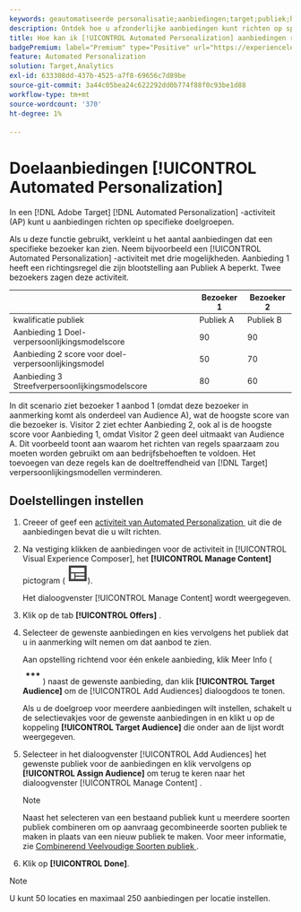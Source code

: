 ```yaml
---
keywords: geautomatiseerde personalisatie;aanbiedingen;target;publiek;het richten van regels;het richten van gericht
description: Ontdek hoe u afzonderlijke aanbiedingen kunt richten op specifieke doelgroepen met behulp van [!UICONTROL Automated Personalization] (AP)-activiteiten.
title: Hoe kan ik [!UICONTROL Automated Personalization] aanbiedingen richten?
badgePremium: label="Premium" type="Positive" url="https://experienceleague.adobe.com/docs/target/using/introduction/intro.html?lang=nl-NL#premium newtab=true" tooltip="Kijk wat er in Target Premium is opgenomen."
feature: Automated Personalization
solution: Target,Analytics
exl-id: 633308dd-437b-4525-a7f8-69656c7d89be
source-git-commit: 3a44c05bea24c622292dd0b774f88f0c93be1d88
workflow-type: tm+mt
source-wordcount: '370'
ht-degree: 1%

---
```


# Doelaanbiedingen [!UICONTROL Automated Personalization]

In een [!DNL Adobe Target] [!DNL Automated Personalization] -activiteit (AP) kunt u aanbiedingen richten op specifieke doelgroepen.

Als u deze functie gebruikt, verkleint u het aantal aanbiedingen dat een specifieke bezoeker kan zien. Neem bijvoorbeeld een [!UICONTROL Automated Personalization] -activiteit met drie mogelijkheden. Aanbieding 1 heeft een richtingsregel die zijn blootstelling aan Publiek A beperkt. Twee bezoekers zagen deze activiteit.

| | Bezoeker 1 | Bezoeker 2 |
|--- |--- |--- |
| kwalificatie publiek | Publiek A | Publiek B |
| Aanbieding 1 Doel-verpersoonlijkingsmodelscore | 90 | 90 |
| Aanbieding 2 score voor doel-verpersoonlijkingsmodel | 50 | 70 |
| Aanbieding 3 Streefverpersoonlijkingsmodelscore | 80 | 60 |

In dit scenario ziet bezoeker 1 aanbod 1 (omdat deze bezoeker in aanmerking komt als onderdeel van Audience A), wat de hoogste score van die bezoeker is. Visitor 2 ziet echter Aanbieding 2, ook al is de hoogste score voor Aanbieding 1, omdat Visitor 2 geen deel uitmaakt van Audience A. Dit voorbeeld toont aan waarom het richten van regels spaarzaam zou moeten worden gebruikt om aan bedrijfsbehoeften te voldoen. Het toevoegen van deze regels kan de doeltreffendheid van [!DNL Target] verpersoonlijkingsmodellen verminderen.

## Doelstellingen instellen

1. Creeer of geef een [&#x200B; activiteit van Automated Personalization &#x200B;](/help/main/c-activities/t-automated-personalization/create-ap-activity.md) uit die de aanbiedingen bevat die u wilt richten.
1. Na vestiging klikken de aanbiedingen voor de activiteit in [!UICONTROL Visual Experience Composer], het **[!UICONTROL Manage Content]** pictogram ( ![&#x200B; leidt het pictogram van de Inhoud &#x200B;](/help/main/assets/icons/Experience.svg)).

   Het dialoogvenster [!UICONTROL Manage Content] wordt weergegeven.

1. Klik op de tab **[!UICONTROL Offers]** .

1. Selecteer de gewenste aanbiedingen en kies vervolgens het publiek dat u in aanmerking wilt nemen om dat aanbod te zien.

   Aan opstelling richtend voor één enkele aanbieding, klik Meer Info ( ![&#x200B; Meer pictogram van Info &#x200B;](/help/main/assets/icons/MoreSmallList.svg)) naast de gewenste aanbieding, dan klik **[!UICONTROL Target Audience]** om de [!UICONTROL Add Audiences] dialoogdoos te tonen.

   Als u de doelgroep voor meerdere aanbiedingen wilt instellen, schakelt u de selectievakjes voor de gewenste aanbiedingen in en klikt u op de koppeling **[!UICONTROL Target Audience]** die onder aan de lijst wordt weergegeven.

1. Selecteer in het dialoogvenster [!UICONTROL Add Audiences] het gewenste publiek voor de aanbiedingen en klik vervolgens op **[!UICONTROL Assign Audience]** om terug te keren naar het dialoogvenster [!UICONTROL Manage Content] .

   >[!NOTE]
   >
   >Naast het selecteren van een bestaand publiek kunt u meerdere soorten publiek combineren om op aanvraag gecombineerde soorten publiek te maken in plaats van een nieuw publiek te maken. Voor meer informatie, zie [&#x200B; Combinerend Veelvoudige Soorten publiek &#x200B;](/help/main/c-target/combining-multiple-audiences.md#concept_A7386F1EA4394BD2AB72399C225981E5).

1. Klik op **[!UICONTROL Done]**.

>[!NOTE]
>
>U kunt 50 locaties en maximaal 250 aanbiedingen per locatie instellen.
